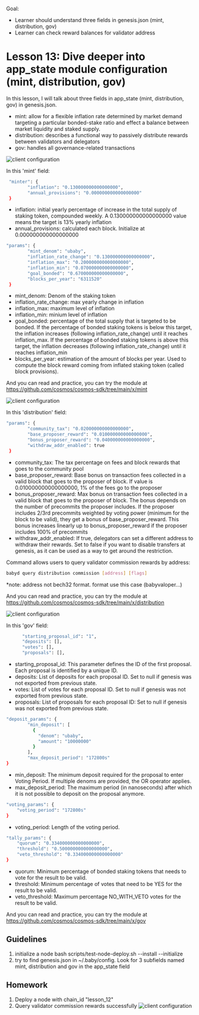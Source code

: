 Goal: 
*  Learner should understand three fields in genesis.json (mint, distribution, gov)
*  Learner can check reward balances for validator address

# Lesson 13: Dive deeper into app_state module configuration (mint, distribution, gov)

In this lesson, I will talk about three fields in app_state (mint, distribution, gov) in genesis.json.

* mint: allow for a flexible inflation rate determined by market demand targeting a particular bonded-stake ratio and effect a balance between market liquidity and staked supply.
* distribution: describes a functional way to passively distribute rewards between validators and delegators 
* gov: handles all governance-related transactions 

![client configuration](images/mint_field.png)

In this 'mint' field:

```bash
 "minter": {
        "inflation": "0.130000000000000000",
        "annual_provisions": "0.000000000000000000"
 }
```
* inflation: initial yearly percentage of increase in the total supply of staking token, compounded weekly. A 0.130000000000000000 value means the target is 13% yearly inflation
* annual_provisions: calculated each block. Initialize at 0.000000000000000000

``` bash 
"params": {
        "mint_denom": "ubaby",
        "inflation_rate_change": "0.130000000000000000",
        "inflation_max": "0.200000000000000000",
        "inflation_min": "0.070000000000000000",
        "goal_bonded": "0.670000000000000000",
        "blocks_per_year": "6311520"
 }
```
* mint_denom: Denom of the staking token
* inflation_rate_change: max yearly change in inflation
* inflation_max: maximum level of inflation
* inflation_min: minium level of inflation
* goal_bonded: percentage of the total supply that is targeted to be bonded. If the percentage of bonded staking tokens is below this target, the inflation increases (following inflation_rate_change) until it reaches inflation_max. If the percentage of bonded staking tokens is above this target, the inflation decreases (following inflation_rate_change) until it reaches inflation_min
* blocks_per_year: estimation of the amount of blocks per year. Used to compute the block reward coming from inflated staking token (called block provisions).

And you can read and practice, you can try the module at https://github.com/cosmos/cosmos-sdk/tree/main/x/mint

![client configuration](images/distribution_field.png)

In this 'distribution' field:

```bash
"params": {
        "community_tax": "0.020000000000000000",
        "base_proposer_reward": "0.010000000000000000",
        "bonus_proposer_reward": "0.040000000000000000",
        "withdraw_addr_enabled": true
 }
```
* community_tax: The tax percentage on fees and block rewards that goes to the community pool
* base_proposer_reward: Base bonus on transaction fees collected in a valid block that goes to the proposer of block. If value is 0.010000000000000000, 1% of the fees go to the proposer
* bonus_proposer_reward: Max bonus on transaction fees collected in a valid block that goes to the proposer of block. The bonus depends on the number of precommits the proposer includes. If the proposer includes 2/3rd precommits weighted by voting power (minimum for the block to be valid), they get a bonus of base_proposer_reward. This bonus increases linearly up to bonus_proposer_reward if the proposer includes 100% of precommits
* withdraw_addr_enabled: If true, delegators can set a different address to withdraw their rewards. Set to false if you want to disable transfers at genesis, as it can be used as a way to get around the restriction.

Command allows users to query validator commission rewards by address:
```bash
babyd query distribution commission [address] [flags]
```
*note: address not bech32 format. format use this case (babyvaloper...)

And you can read and practice, you can try the module at https://github.com/cosmos/cosmos-sdk/tree/main/x/distribution

![client configuration](images/gov_field.png)

In this 'gov' field:

```bash
      "starting_proposal_id": "1",
      "deposits": [],
      "votes": [],
      "proposals": [],
```
* starting_proposal_id: This parameter defines the ID of the first proposal. Each proposal is identified by a unique ID.
* deposits: List of deposits for each proposal ID. Set to null if genesis was not exported from previous state.
* votes: List of votes for each proposal ID. Set to null if genesis was not exported from previous state.
* proposals: List of proposals for each proposal ID: Set to null if genesis was not exported from previous state.

```bash
"deposit_params": {
        "min_deposit": [
          {
            "denom": "ubaby",
            "amount": "10000000"
          }
        ],
        "max_deposit_period": "172800s"
}
```
* min_deposit: The minimum deposit required for the proposal to enter Voting Period. If multiple denoms are provided, the OR operator applies.
* max_deposit_period: The maximum period (in nanoseconds) after which it is not possible to deposit on the proposal anymore.

```bash
"voting_params": {
    "voting_period": "172800s"
}
```
* voting_period: Length of the voting period.

```bash
"tally_params": {
    "quorum": "0.334000000000000000",
    "threshold": "0.500000000000000000",
    "veto_threshold": "0.334000000000000000"
}
```
* quorum: Minimum percentage of bonded staking tokens that needs to vote for the result to be valid.
* threshold: Minimum percentage of votes that need to be YES for the result to be valid.
* veto_threshold: Maximum percentage NO_WITH_VETO votes for the result to be valid.

And you can read and practice, you can try the module at https://github.com/cosmos/cosmos-sdk/tree/main/x/gov


## Guidelines

1. initialize a node 
bash scripts/test-node-deploy.sh --install --initialize
2. try to find genesis.json in ~/.baby/config. Look for 3 subfields named mint, distribution and gov in the app_state field

## Homework
1. Deploy a node with chain_id "lesson_12"
2. Query validator commission rewards successfully
![client configuration](images/query_val_reward.png)
